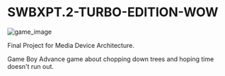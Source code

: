 # SWBXPT.2-TURBO-EDITION-WOW

![game_image](https://dl.dropboxusercontent.com/u/11960643/wood_beater_1000.png)

Final Project for Media Device Architecture.

Game Boy Advance game about chopping down trees and hoping time doesn't run out.
